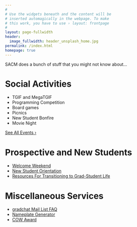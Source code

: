 ```yaml
---
#
# Use the widgets beneath and the content will be
# inserted automagically in the webpage. To make
# this work, you have to use › layout: frontpage
#
layout: page-fullwidth
header:
  image_fullwidth: header_unsplash_home.jpg
permalink: /index.html
homepage: true
---
```


<div class="row" markdown="1">

SACM does a bunch of stuff that you might not know about...

</div><!-- /.row -->

<div class="row" markdown="1">

# Social Activities

- TGIF and MegaTGIF
- Programming Competition
- Board games
- Picnics
- New Student Bonfire
- Movie Night

<a class="radius button small" href="{{ site.url }}{{ site.baseurl }}/Events/">See All Events ›</a>

</div>

<div class="row" markdown="1">

# Prospective and New Students

- [Welcome Weekend](http://sacm.cs.wisc.edu/welcome/)
- [New Student Orientation](http://sacm.cs.wisc.edu/orientation/)
- [Resources For Transitioning to Grad-Student Life](http://sacm.cs.wisc.edu/transition/)

</div>

<div class="row" markdown="1">

# Miscellaneous Services

- [gradchat Mail List FAQ](http://sacm.cs.wisc.edu/gradchat-faq.shtml)
- [Nameplate Generator](http://sacm.cs.wisc.edu/nameplate.shtml)
- [COW Award](http://sacm.cs.wisc.edu/cowaward/index.shtml)

</div>

